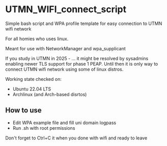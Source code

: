 # UTMN_WIFI_connect_script
Simple bash script and WPA profile template for easy connection to UTMN wifi network

For all homies who uses linux.

Meant for use with NetworkManager and wpa_supplicant

If you study in UTMN in 2025 - ... it might be resolved by sysadmins enabling newer TLS support for phase 1 PEAP. Until then it is only way to connect UTMN wifi network using some of linux distros.

Working state checked on:
- Ubuntu 22.04 LTS
- Archlinux (and Arch-based disrtos)

## How to use
- Edit WPA example file and fill uni domain logpass
- Run .sh with root permissions

Don't forget to Ctrl+C it when you done with wifi and ready to leave
